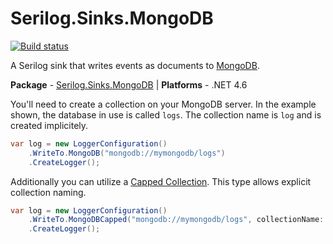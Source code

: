 # Serilog.Sinks.MongoDB

[![Build status](https://ci.appveyor.com/api/projects/status/50a20wxfl1klrsra/branch/master?svg=true)](https://ci.appveyor.com/project/serilog/serilog-sinks-mongodb/branch/master)

A Serilog sink that writes events as documents to [MongoDB](http://mongodb.org).

**Package** - [Serilog.Sinks.MongoDB](http://nuget.org/packages/serilog.sinks.mongodb)
| **Platforms** - .NET 4.6

You'll need to create a collection on your MongoDB server. In the example shown, the database in use is called `logs`. The collection name is `log` and is created implicitely.

```csharp
var log = new LoggerConfiguration()
    .WriteTo.MongoDB("mongodb://mymongodb/logs")
    .CreateLogger();
```

Additionally you can utilize a [Capped Collection](https://docs.mongodb.org/manual/core/capped-collections/). This type allows explicit collection naming.

```csharp
var log = new LoggerConfiguration()
    .WriteTo.MongoDBCapped("mongodb://mymongodb/logs", collectionName: "customCollectionName")
    .CreateLogger();
```
